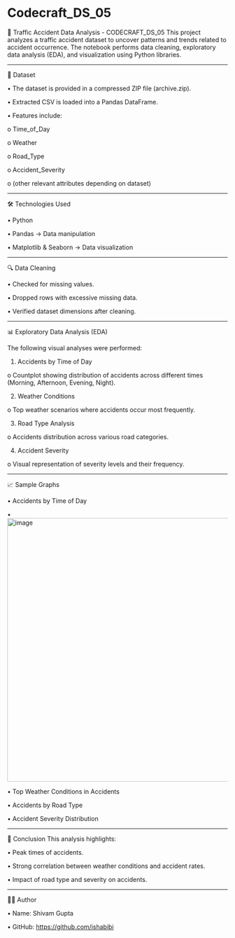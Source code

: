 # Codecraft_DS_05
🚦 Traffic Accident Data Analysis - CODECRAFT_DS_05
This project analyzes a traffic accident dataset to uncover patterns and trends related to accident occurrence. The notebook performs data cleaning, exploratory data analysis (EDA), and visualization using Python libraries.
________________________________________
📁 Dataset

•	The dataset is provided in a compressed ZIP file (archive.zip).

•	Extracted CSV is loaded into a Pandas DataFrame.


•	Features include:

o	Time_of_Day

o	Weather

o	Road_Type

o	Accident_Severity

o	(other relevant attributes depending on dataset)
________________________________________
🛠️ Technologies Used


•	Python

•	Pandas → Data manipulation

•	Matplotlib & Seaborn → Data visualization

________________________________________
🔍 Data Cleaning

•	Checked for missing values.

•	Dropped rows with excessive missing data.

•	Verified dataset dimensions after cleaning.
________________________________________
📊 Exploratory Data Analysis (EDA)

The following visual analyses were performed:

1.	Accidents by Time of Day

o	Countplot showing distribution of accidents across different times (Morning, Afternoon, Evening, Night).

2.	Weather Conditions

o	Top weather scenarios where accidents occur most frequently.

3.	Road Type Analysis

o	Accidents distribution across various road categories.

4.	Accident Severity


o	Visual representation of severity levels and their frequency.

________________________________________
📈 Sample Graphs

•	Accidents by Time of Day

•	 <img width="925" height="602" alt="image" src="https://github.com/user-attachments/assets/12cb605f-0f80-44b5-8ae4-ed7b7d4eb6bf" />



•	Top Weather Conditions in Accidents

•	Accidents by Road Type

•	Accident Severity Distribution

________________________________________

📌 Conclusion
This analysis highlights:

•	Peak times of accidents.

•	Strong correlation between weather conditions and accident rates.

•	Impact of road type and severity on accidents.
________________________________________
👨‍💻 Author

•	Name: Shivam Gupta

•	GitHub: https://github.com/ishabibi


